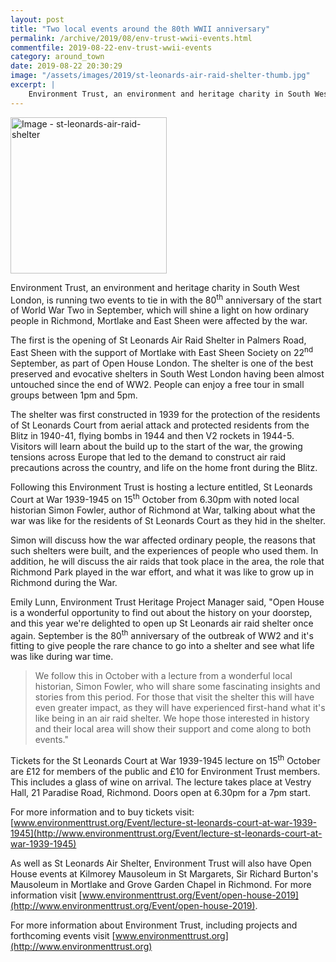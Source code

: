 ```yaml
---
layout: post
title: "Two local events around the 80th WWII anniversary"
permalink: /archive/2019/08/env-trust-wwii-events.html
commentfile: 2019-08-22-env-trust-wwii-events
category: around_town
date: 2019-08-22 20:30:29
image: "/assets/images/2019/st-leonards-air-raid-shelter-thumb.jpg"
excerpt: |
    Environment Trust, an environment and heritage charity in South West London, is running two events to tie in with the 80<sup>th</sup> anniversary of the start of World War Two in September, which will shine a light on how ordinary people in Richmond, Mortlake and East Sheen were affected by the war.
---
```


<a href="/assets/images/2019/st-leonards-air-raid-shelter.jpg" title="Click for a larger image"><img src="/assets/images/2019/st-leonards-air-raid-shelter-thumb.jpg" width="250" alt="Image - st-leonards-air-raid-shelter"  class="photo right"/></a>

Environment Trust, an environment and heritage charity in South West London, is running two events to tie in with the 80<sup>th</sup> anniversary of the start of World War Two in September, which will shine a light on how ordinary people in Richmond, Mortlake and East Sheen were affected by the war.

The first is the opening of St Leonards Air Raid Shelter in Palmers Road, East Sheen with the support of Mortlake with East Sheen Society on 22<sup>nd</sup> September, as part of Open House London. The shelter is one of the best preserved and evocative shelters in South West London having been almost untouched since the end of WW2. People can enjoy a free tour in small groups between 1pm and 5pm.

The shelter was first constructed in 1939 for the protection of the residents of St Leonards Court from aerial attack and protected residents from the Blitz in 1940-41, flying bombs in 1944 and then V2 rockets in 1944-5. Visitors will learn about the build up to the start of the war, the growing tensions across Europe that led to the demand to construct air raid precautions across the country, and life on the home front during the Blitz.

Following this Environment Trust is hosting a lecture entitled, St Leonards Court at War 1939-1945 on 15<sup>th</sup> October from 6.30pm with noted local historian Simon Fowler, author of Richmond at War, talking about what the war was like for the residents of St Leonards Court as they hid in the shelter.

Simon will discuss how the war affected ordinary people, the reasons that such shelters were built, and the experiences of people who used them. In addition, he will discuss the air raids that took place in the area, the role that Richmond Park played in the war effort, and what it was like to grow up in Richmond during the War.

Emily Lunn, Environment Trust Heritage Project Manager said, "Open House is a wonderful opportunity to find out about the history on your doorstep, and this year we're delighted to open up St Leonards air raid shelter once again. September is the 80<sup>th</sup> anniversary of the outbreak of WW2 and it's fitting to give people the rare chance to go into a shelter and see what life was like during war time.

> We follow this in October with a lecture from a wonderful local historian, Simon Fowler, who will share some fascinating insights and stories from this period. For those that visit the shelter this will have even greater impact, as they will have experienced first-hand what it's like being in an air raid shelter. We hope those interested in history and their local area will show their support and come along to both events."

Tickets for the St Leonards Court at War 1939-1945 lecture on 15<sup>th</sup> October are &pound;12 for members of the public and &pound;10 for Environment Trust members. This includes a glass of wine on arrival. The lecture takes place at Vestry Hall, 21 Paradise Road, Richmond. Doors open at 6.30pm for a 7pm start.

For more information and to buy tickets visit: [www.environmenttrust.org/Event/lecture-st-leonards-court-at-war-1939-1945](http://www.environmenttrust.org/Event/lecture-st-leonards-court-at-war-1939-1945)

As well as St Leonards Air Shelter, Environment Trust will also have Open House events at Kilmorey Mausoleum in St Margarets, Sir Richard Burton's Mausoleum in Mortlake and Grove Garden Chapel in Richmond. For more information visit [www.environmenttrust.org/Event/open-house-2019](http://www.environmenttrust.org/Event/open-house-2019).

For more information about Environment Trust, including projects and forthcoming events visit [www.environmenttrust.org](http://www.environmenttrust.org)
